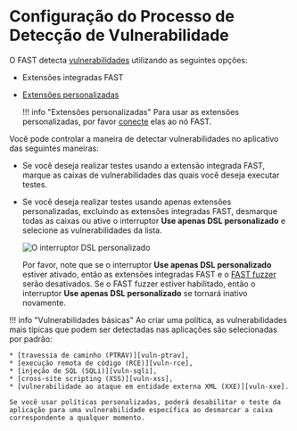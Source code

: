 [img-custom-dsl-slider]:    ../../../images/fast/operations/en/test-policy/policy-editor/custom-slider.png

[link-user-extensions]:     ../../dsl/intro.md
[link-connect-extensions]:  ../../dsl/using-extension.md

[doc-fuzzer]:               fuzzer-intro.md

[gl-vuln]:                  ../../TERMS-GLOSSARY.md#vulnerability

[vuln-ptrav]:               ../../VULN-LIST.md#path-traversal
[vuln-rce]:                 ../../VULN-LIST.md#remote-code-execution-rce
[vuln-sqli]:                ../../VULN-LIST.md#sql-injection
[vuln-xss]:                 ../../VULN-LIST.md#cross-site-scripting-xss
[vuln-xxe]:                 ../../VULN-LIST.md#attack-on-xml-external-entity-xxe


#   Configuração do Processo de Detecção de Vulnerabilidade

O FAST detecta [vulnerabilidades][gl-vuln] utilizando as seguintes opções:

* Extensões integradas FAST
* [Extensões personalizadas][link-user-extensions]

    !!! info "Extensões personalizadas"
        Para usar as extensões personalizadas, por favor [conecte][link-connect-extensions] elas ao nó FAST.

Você pode controlar a maneira de detectar vulnerabilidades no aplicativo das seguintes maneiras:

* Se você deseja realizar testes usando a extensão integrada FAST, marque as caixas de vulnerabilidades das quais você deseja executar testes.
* Se você deseja realizar testes usando apenas extensões personalizadas, excluindo as extensões integradas FAST, desmarque todas as caixas ou ative o interruptor **Use apenas DSL personalizado** e selecione as vulnerabilidades da lista.

    ![O interruptor DSL personalizado][img-custom-dsl-slider]

    Por favor, note que se o interruptor **Use apenas DSL personalizado** estiver ativado, então as extensões integradas FAST e o [FAST fuzzer][doc-fuzzer] serão desativados. Se o FAST fuzzer estiver habilitado, então o interruptor **Use apenas DSL personalizado** se tornará inativo novamente.

!!! info "Vulnerabilidades básicas"
    Ao criar uma política, as vulnerabilidades mais típicas que podem ser detectadas nas aplicações são selecionadas por padrão:

    * [travessia de caminho (PTRAV)][vuln-ptrav],
    * [execução remota de código (RCE)][vuln-rce],
    * [injeção de SQL (SQLi)][vuln-sqli],
    * [cross-site scripting (XSS)][vuln-xss],
    * [vulnerabilidade ao ataque em entidade externa XML (XXE)][vuln-xxe].
    
    Se você usar políticas personalizadas, poderá desabilitar o teste da aplicação para uma vulnerabilidade específica ao desmarcar a caixa correspondente a qualquer momento.